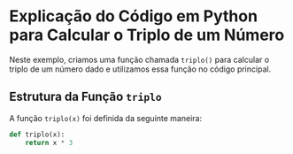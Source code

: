 # Explicação do Código em Python para Calcular o Triplo de um Número

Neste exemplo, criamos uma função chamada `triplo()` para calcular o triplo de um número dado e utilizamos essa função no código principal.

## Estrutura da Função `triplo`

A função `triplo(x)` foi definida da seguinte maneira:

```python
def triplo(x):
    return x * 3
